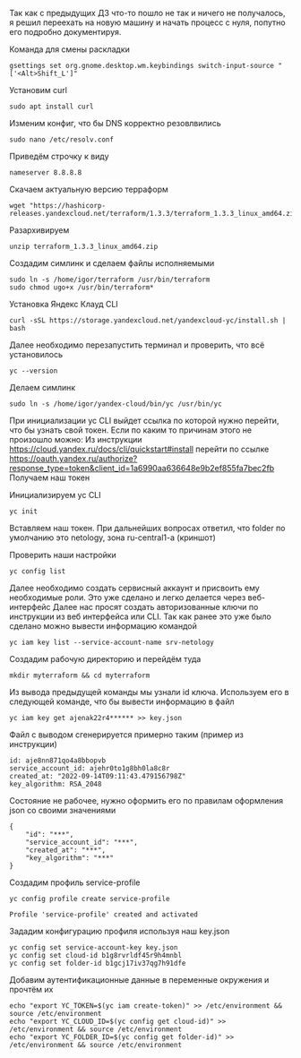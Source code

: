 Так как с предыдущих ДЗ что-то пошло не так и ничего не получалось, я решил переехать на новую машину и начать процесс с нуля, попутно его подробно документируя.

Команда для смены раскладки
```
gsettings set org.gnome.desktop.wm.keybindings switch-input-source "['<Alt>Shift_L']"
```
Установим curl
```
sudo apt install curl
```
Изменим конфиг, что бы DNS корректно резовлвились
```
sudo nano /etc/resolv.conf
```
Приведём строчку к виду
```
nameserver 8.8.8.8
```
Скачаем актуальную версию терраформ
```
wget "https://hashicorp-releases.yandexcloud.net/terraform/1.3.3/terraform_1.3.3_linux_amd64.zip"
```
Разархивируем
```
unzip terraform_1.3.3_linux_amd64.zip 
```
Создадим симлинк и сделаем файлы исполняемыми
```
sudo ln -s /home/igor/terraform /usr/bin/terraform
sudo chmod ugo+x /usr/bin/terraform*
```
Установка Яндекс Клауд CLI
```
curl -sSL https://storage.yandexcloud.net/yandexcloud-yc/install.sh | bash
```
Далее необходимо перезапустить терминал и проверить, что всё установилось
```
yc --version
```
Делаем симлинк
```
sudo ln -s /home/igor/yandex-cloud/bin/yc /usr/bin/yc
```

При инициализации yc CLI выйдет ссылка по которой нужно перейти, что бы узнать свой токен.
Если по каким то причинам этого не произошло можно:
Из инструкции
https://cloud.yandex.ru/docs/cli/quickstart#install
перейти по ссылке 
https://oauth.yandex.ru/authorize?response_type=token&client_id=1a6990aa636648e9b2ef855fa7bec2fb
Получаем наш токен



Инициализируем yc CLI
```
yc init
```
Вставляем наш токен.
При дальнейших вопросах ответил, что folder по умолчанию это netology, зона ru-central1-a (криншот)

Проверить наши настройки 
```
yc config list
```
Далее необходимо создать сервисный аккаунт и присвоить ему необходимые роли. Это уже сделано и легко делается через веб-интерфейс
Далее нас просят создать авторизованные ключи по инструкции из веб интерфейса или CLI. Так как ранее это уже было сделано можно вывести информацию командой
```
yc iam key list --service-account-name srv-netology
```
Создадим рабочую директорию и перейдём туда
```
mkdir myterraform && cd myterraform
```
Из вывода предыдущей команды мы узнали id ключа. Используем его в следующей команде, что бы вывести информацию в файл
```
yc iam key get ajenak22r4****** >> key.json
```
Файл с выводом сгенерируется примерно таким (пример из инструкции)
```
id: aje8nn871qo4a8bbopvb
service_account_id: ajehr0to1g8bh0la8c8r
created_at: "2022-09-14T09:11:43.479156798Z"
key_algorithm: RSA_2048
```
Состояние не рабочее, нужно оформить его по правилам оформления json со своими значениями
```
{
    "id": "***",
    "service_account_id": "***",
    "created_at": "***",
    "key_algorithm": "***"
}
```



Создадим профиль service-profile
```
yc config profile create service-profile
```
```
Profile 'service-profile' created and activated
```
Зададим конфигурацию профиля используя наш key.json
```
yc config set service-account-key key.json
yc config set cloud-id b1g8rvrldf45r9h4mnbl
yc config set folder-id b1gcj17iv37qg7h91dfe  
```
Добавим аутентификационные данные в переменные окружения и прочтём их
```
echo "export YC_TOKEN=$(yc iam create-token)" >> /etc/environment && source /etc/environment
echo "export YC_CLOUD_ID=$(yc config get cloud-id)" >> /etc/environment && source /etc/environment
echo "export YC_FOLDER_ID=$(yc config get folder-id)" >> /etc/environment && source /etc/environment
```




